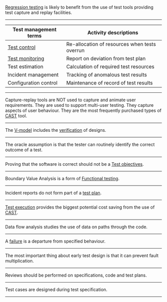 
[Regression testing](Regression%20testing.md) is likely to benefit from the use of test tools providing test capture and replay facilities.

---

| Test management terms | Activity descriptions                         |
| --------------------- | --------------------------------------------- |
| [Test control](Test%20control.md)      | Re-allocation of resources when tests overrun |
| [Test monitoring](Test%20monitoring.md)   | Report on deviation from test plan            |
| Test estimation       | Calculation of required test resources        |
| Incident management   | Tracking of anomalous test results            |
| Configuration control | Maintenance of record of test results         |

---

Capture-replay tools are NOT used to capture and animate user requirements. They are used to support multi-user testing. They capture aspects of user behaviour. They are the most frequently purchased types of [CAST](Computer%20Aided%20Software%20Testing.md) tool.

---

The [V-model](V-model.md) includes the [verification](Verification.md) of designs.

---

The oracle assumption is that the tester can routinely identify the correct outcome of a test.

---

Proving that the software is correct should not be a [Test objectives](Test%20objectives.md).

---

Boundary Value Analysis is a form of [Functional testing](Functional%20testing.md).

---

Incident reports do not form part of a [test plan](Test%20plan.md).

---

[Test execution](Test%20execution.md) provides the biggest potential cost saving from the use of [CAST](Computer%20Aided%20Software%20Testing.md).

---

Data flow analysis studies the use of data on paths through the code.

---

A [failure](Failure.md) is a departure from specified behaviour.

---

The most important thing about early test design is that it can prevent fault multiplication.

---

Reviews should be performed on specifications, code and test plans.

---

Test cases are designed during test specification.

---





